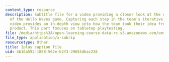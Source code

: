```yaml
---
content_type: resource
description: Subtitle file for a video providing a closer look at the development
  of the Hello Waves game. Capturing each step in the team's iterative process, the
  video provides an in-depth view into how the team took their idea from pitch to
  product. This part focuses on tabletop playtesting.
file: /media/https%3A/open-learning-course-data-rc.s3.amazonaws.com/cms-611j-creating-video-games-fall-2014/4b16a5921888562eb2f329655dbac238_lxpXowuUdKw.vtt
file_type: application/x-subrip
resourcetype: Other
title: 3play caption file
uid: 4b16a592-1888-562e-b2f3-29655dbac238
---
```

